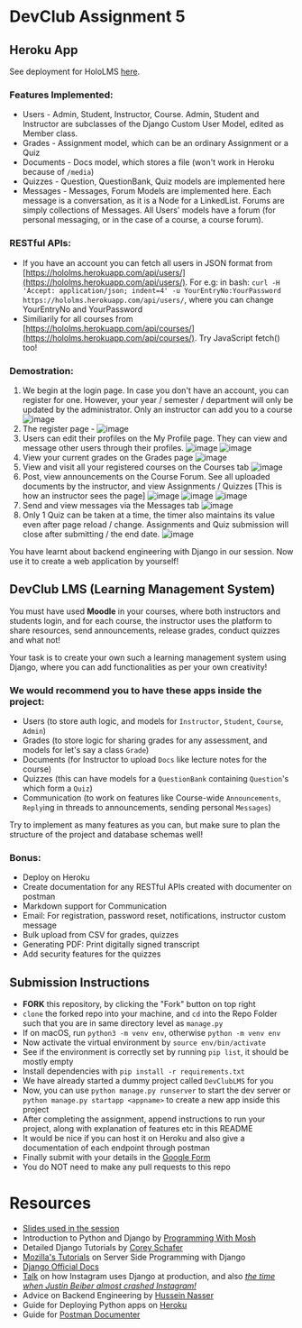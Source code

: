 # DevClub Assignment 5

## Heroku App
See  deployment for HoloLMS [here](https://hololms.herokuapp.com/).

### Features Implemented:
 - Users - Admin, Student, Instructor, Course. Admin, Student and Instructor are subclasses of the Django Custom User Model, edited as Member class.
 - Grades - Assignment model, which can be an ordinary Assignment or a Quiz
 - Documents - Docs model, which stores a file (won't work in Heroku because of `/media`)
 - Quizzes - Question, QuestionBank, Quiz models are implemented here
 - Messages - Messages, Forum Models are implemented here. Each message is a conversation, as it is a Node for a LinkedList. Forums are simply collections of Messages. All Users' models have a forum (for personal messaging, or in the case of a course, a course forum).

### RESTful APIs:
 - If you have an account you can fetch all users in JSON format from [https://hololms.herokuapp.com/api/users/](https://hololms.herokuapp.com/api/users/). For e.g: in bash: `curl -H 'Accept: application/json; indent=4' -u YourEntryNo:YourPassword https://hololms.herokuapp.com/api/users/`, where you can change YourEntryNo and YourPassword
 - Similiarily for all courses from [https://hololms.herokuapp.com/api/courses/](https://hololms.herokuapp.com/api/courses/). Try JavaScript fetch() too!

### Demostration:
1. We begin at the login page. In case you don't have an account, you can register for one. However, your year / semester / department will only be updated by the administrator. Only an instructor can add you to a course
![image](https://user-images.githubusercontent.com/15856849/182076436-162c3abf-c7ec-4455-8bd9-1dc0ec2950b3.png)
2. The register page - 
![image](https://user-images.githubusercontent.com/15856849/181866901-6ead0e53-28bf-419c-bfb5-30fa7b57b86b.png)
3. Users can edit their profiles on the My Profile page. They can view and message other users through their profiles.
![image](https://user-images.githubusercontent.com/15856849/181867288-33327d63-30c8-44d6-b838-4b7cbaa4878b.png)
![image](https://user-images.githubusercontent.com/15856849/181867488-b2608e48-db99-4037-bcad-9856fbd3078b.png)
4. View your current grades on the Grades page
![image](https://user-images.githubusercontent.com/15856849/181867513-255a50d7-2262-461c-adf9-57bd39c9651e.png)
5. View and visit all your registered courses on the Courses tab
![image](https://user-images.githubusercontent.com/15856849/181867571-5af772e7-6a73-4e2e-9ad9-66f0c5229761.png)
6. Post, view announcements on the Course Forum. See all uploaded documents by the instructor, and view Assignments / Quizzes [This is how an instructor sees the page]
![image](https://user-images.githubusercontent.com/15856849/181867625-9bc842e6-848c-4b86-8327-f20519800c45.png)
![image](https://user-images.githubusercontent.com/15856849/181867763-0c166359-1e39-4626-8157-41d2117cfcc8.png)
![image](https://user-images.githubusercontent.com/15856849/181870172-4ee7bb45-4b91-43de-91bc-b2a7d496a38b.png)
7. Send and view messages via the Messages tab
![image](https://user-images.githubusercontent.com/15856849/181870305-37a8605f-425a-4370-91e5-c21229d2c228.png)
8. Only 1 Quiz can be taken at a time, the timer also maintains its value even after page reload / change. Assignments and Quiz submission will close after submitting / the end date.
![image](https://user-images.githubusercontent.com/15856849/181870789-99bc12bd-ec75-43b6-a496-d260b9dd9e6a.png)

You have learnt about backend engineering with Django in our session. Now use it to create a web application by yourself!
## DevClub LMS (Learning Management System)
You must have used **Moodle** in your courses, where both instructors and students login, and for each course, the instructor uses the platform to share resources, send announcements, release grades, conduct quizzes and what not!

Your task is to create your own such a learning management system using Django, where you can add functionalities as per your own creativity!

### We would recommend you to have these apps inside the project: 
- Users (to store auth logic, and models for `Instructor`, `Student`, `Course`, `Admin`)
- Grades (to store logic for sharing grades for any assessment, and models for let's say a class `Grade`)
- Documents (for Instructor to upload `Docs` like lecture notes for the course)
- Quizzes (this can have models for a `QuestionBank` containing `Question`'s which form a `Quiz`)
- Communication (to work on features like Course-wide `Announcements`, `Reply`ing in threads to announcements, sending personal `Messages`)

Try to implement as many features as you can, but make sure to plan the structure of the project and database schemas well!

### Bonus:
- Deploy on Heroku
- Create documentation for any RESTful APIs created with documenter on postman
- Markdown support for Communication
- Email: For registration, password reset, notifications, instructor custom message
- Bulk upload from CSV for grades, quizzes
- Generating PDF: Print digitally signed transcript
- Add security features for the quizzes

## Submission Instructions
- **FORK** this repository, by clicking the "Fork" button on top right
- `clone` the forked repo into your machine, and `cd` into the Repo Folder such that you are in same directory level as `manage.py`
- If on macOS, run `python3 -m venv env`, otherwise `python -m venv env`
- Now activate the virtual environment by `source env/bin/activate`
- See if the environment is correctly set by running `pip list`, it should be mostly empty
- Install dependencies with `pip install -r requirements.txt`
- We have already started a dummy project called `DevClubLMS` for you
- Now, you can use `python manage.py runserver` to start the dev server or `python manage.py startapp <appname>` to create a new app inside this project
- After completing the assignment, append instructions to run your project, along with explanation of features etc in this README
- It would be nice if you can host it on Heroku and also give a documentation of each endpoint through postman
- Finally submit with your details in the [Google Form](https://forms.gle/XSidrfbrsEZuDYfy6)
- You do NOT need to make any pull requests to this repo

# Resources
- [Slides used in the session](https://docs.google.com/presentation/d/e/2PACX-1vQbtDDGQonkIoGu68VrINL2s3sQcfiH5XVnk-iU26nk16DFBGsDabichsqhdtBvowPvpxaIbFLAV2h3/pub?slide=id.p)
- Introduction to Python and Django by [Programming With Mosh](https://youtu.be/_uQrJ0TkZlc)
- Detailed Django Tutorials by [Corey Schafer](https://www.youtube.com/playlist?list=PL-osiE80TeTtoQCKZ03TU5fNfx2UY6U4p)
- [Mozilla's Tutorials](https://developer.mozilla.org/en-US/docs/Learn/Server-side) on Server Side Programming with Django
- [Django Official Docs](https://www.djangoproject.com/start/)
- [Talk](https://youtu.be/lx5WQjXLlq8) on how Instagram uses Django at production, and also [*the time when Justin Beiber almost crashed Instagram!*](https://youtu.be/lx5WQjXLlq8?t=715)
- Advice on Backend Engineering by [Hussein Nasser](https://www.youtube.com/c/HusseinNasser-software-engineering)
- Guide for Deploying Python apps on [Heroku](https://devcenter.heroku.com/categories/python-support)
- Guide for [Postman Documenter](https://learning.postman.com/docs/publishing-your-api/documenting-your-api/)
